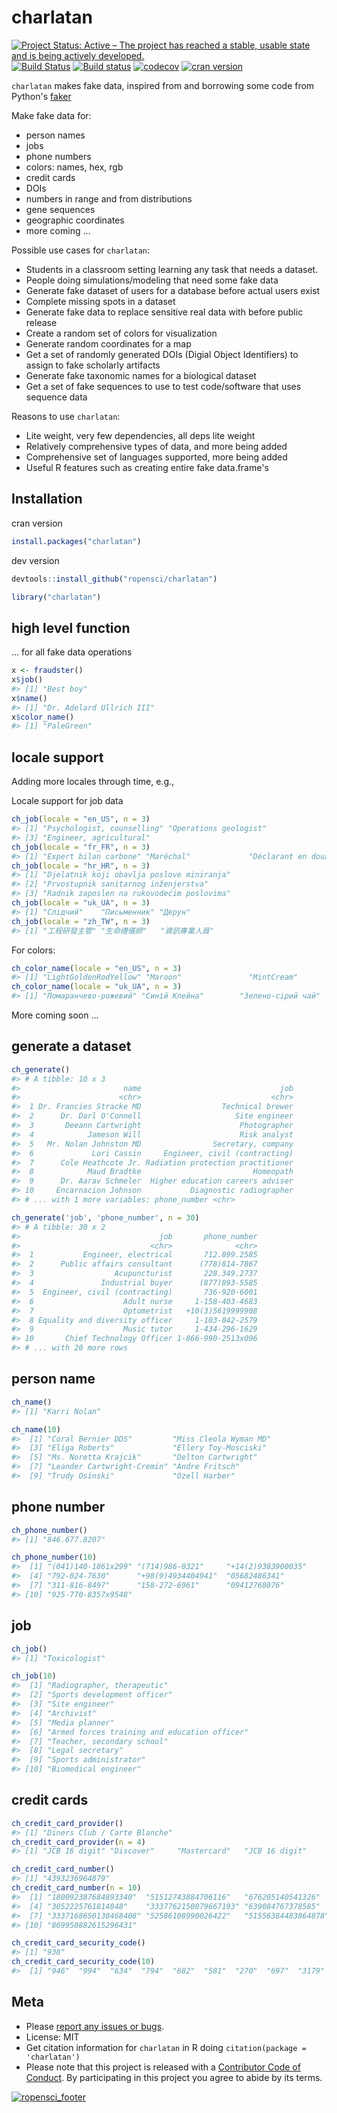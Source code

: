 charlatan
=========


[![Project Status: Active – The project has reached a stable, usable state and is being actively developed.](http://www.repostatus.org/badges/latest/active.svg)](http://www.repostatus.org/#active)
[![Build Status](https://travis-ci.org/ropensci/charlatan.svg?branch=master)](https://travis-ci.org/ropensci/charlatan)
[![Build status](https://ci.appveyor.com/api/projects/status/s2r5ltp3kcmxyb49?svg=true)](https://ci.appveyor.com/project/sckott/charlatan)
[![codecov](https://codecov.io/gh/ropensci/charlatan/branch/master/graph/badge.svg)](https://codecov.io/gh/ropensci/charlatan)
[![cran version](https://www.r-pkg.org/badges/version/charlatan)](https://cran.r-project.org/package=charlatan)

`charlatan` makes fake data, inspired from and borrowing some code from Python's [faker](https://github.com/joke2k/faker)

Make fake data for:

* person names
* jobs
* phone numbers
* colors: names, hex, rgb
* credit cards
* DOIs
* numbers in range and from distributions
* gene sequences
* geographic coordinates
* more coming ...

Possible use cases for `charlatan`:

* Students in a classroom setting learning any task that needs a dataset.
* People doing simulations/modeling that need some fake data
* Generate fake dataset of users for a database before actual users exist
* Complete missing spots in a dataset
* Generate fake data to replace sensitive real data with before public release
* Create a random set of colors for visualization
* Generate random coordinates for a map
* Get a set of randomly generated DOIs (Digial Object Identifiers) to
assign to fake scholarly artifacts
* Generate fake taxonomic names for a biological dataset
* Get a set of fake sequences to use to test code/software that uses
sequence data

Reasons to use `charlatan`:

* Lite weight, very few dependencies, all deps lite weight
* Relatively comprehensive types of data, and more being added
* Comprehensive set of languages supported, more being added
* Useful R features such as creating entire fake data.frame's

## Installation

cran version


```r
install.packages("charlatan")
```

dev version


```r
devtools::install_github("ropensci/charlatan")
```


```r
library("charlatan")
```

## high level function

... for all fake data operations


```r
x <- fraudster()
x$job()
#> [1] "Best boy"
x$name()
#> [1] "Dr. Adelard Ullrich III"
x$color_name()
#> [1] "PaleGreen"
```

## locale support

Adding more locales through time, e.g.,

Locale support for job data


```r
ch_job(locale = "en_US", n = 3)
#> [1] "Psychologist, counselling" "Operations geologist"
#> [3] "Engineer, agricultural"
ch_job(locale = "fr_FR", n = 3)
#> [1] "Expert bilan carbone" "Maréchal"             "Déclarant en douane"
ch_job(locale = "hr_HR", n = 3)
#> [1] "Djelatnik koji obavlja poslove miniranja"
#> [2] "Prvostupnik sanitarnog inženjerstva"
#> [3] "Radnik zaposlen na rukovodećim poslovima"
ch_job(locale = "uk_UA", n = 3)
#> [1] "Слідчий"    "Письменник" "Дерун"
ch_job(locale = "zh_TW", n = 3)
#> [1] "工程研發主管" "生命禮儀師"   "資訊專業人員"
```

For colors:


```r
ch_color_name(locale = "en_US", n = 3)
#> [1] "LightGoldenRodYellow" "Maroon"               "MintCream"
ch_color_name(locale = "uk_UA", n = 3)
#> [1] "Помаранчево-рожевий" "Синій Клейна"        "Зелено-сірий чай"
```

More coming soon ...

## generate a dataset


```r
ch_generate()
#> # A tibble: 10 x 3
#>                       name                               job
#>                      <chr>                             <chr>
#>  1 Dr. Francies Stracke MD                  Technical brewer
#>  2      Dr. Darl O'Connell                     Site engineer
#>  3       Deeann Cartwright                      Photographer
#>  4            Jameson Will                      Risk analyst
#>  5   Mr. Nolan Johnston MD                Secretary, company
#>  6             Lori Cassin     Engineer, civil (contracting)
#>  7      Cole Heathcote Jr. Radiation protection practitioner
#>  8            Maud Bradtke                         Homeopath
#>  9      Dr. Aarav Schmeler  Higher education careers adviser
#> 10     Encarnacion Johnson           Diagnostic radiographer
#> # ... with 1 more variables: phone_number <chr>
```


```r
ch_generate('job', 'phone_number', n = 30)
#> # A tibble: 30 x 2
#>                               job       phone_number
#>                             <chr>              <chr>
#>  1           Engineer, electrical       712.899.2585
#>  2      Public affairs consultant      (778)814-7867
#>  3                  Acupuncturist       228.349.2737
#>  4               Industrial buyer      (877)893-5585
#>  5  Engineer, civil (contracting)       736-920-6001
#>  6                    Adult nurse     1-158-403-4683
#>  7                    Optometrist   +10(3)5619999908
#>  8 Equality and diversity officer     1-103-042-2579
#>  9                    Music tutor     1-434-296-1629
#> 10       Chief Technology Officer 1-866-990-2513x096
#> # ... with 20 more rows
```


## person name


```r
ch_name()
#> [1] "Karri Nolan"
```


```r
ch_name(10)
#>  [1] "Coral Bernier DDS"         "Miss Cleola Wyman MD"
#>  [3] "Eliga Roberts"             "Ellery Toy-Mosciski"
#>  [5] "Ms. Noretta Krajcik"       "Delton Cartwright"
#>  [7] "Leander Cartwright-Cremin" "Andre Fritsch"
#>  [9] "Trudy Osinski"             "Ozell Harber"
```


## phone number


```r
ch_phone_number()
#> [1] "846.677.8207"
```


```r
ch_phone_number(10)
#>  [1] "(041)140-1861x299" "(714)986-0321"     "+14(2)9383900035"
#>  [4] "792-024-7630"      "+98(9)4934404941"  "05682486341"
#>  [7] "311-816-8497"      "158-272-6961"      "09412768076"
#> [10] "925-770-8357x9548"
```

## job


```r
ch_job()
#> [1] "Toxicologist"
```


```r
ch_job(10)
#>  [1] "Radiographer, therapeutic"
#>  [2] "Sports development officer"
#>  [3] "Site engineer"
#>  [4] "Archivist"
#>  [5] "Media planner"
#>  [6] "Armed forces training and education officer"
#>  [7] "Teacher, secondary school"
#>  [8] "Legal secretary"
#>  [9] "Sports administrator"
#> [10] "Biomedical engineer"
```

## credit cards


```r
ch_credit_card_provider()
#> [1] "Diners Club / Carte Blanche"
ch_credit_card_provider(n = 4)
#> [1] "JCB 16 digit" "Discover"     "Mastercard"   "JCB 16 digit"
```


```r
ch_credit_card_number()
#> [1] "4393236964879"
ch_credit_card_number(n = 10)
#>  [1] "180092387684893340"  "51512743884706116"   "676205140541326"
#>  [4] "3052225761814848"    "3337762150079667193" "639084767378585"
#>  [7] "3337168650130468408" "52586108990026422"   "51556384483864878"
#> [10] "869950882615296431"
```


```r
ch_credit_card_security_code()
#> [1] "938"
ch_credit_card_security_code(10)
#>  [1] "946"  "994"  "634"  "794"  "682"  "581"  "270"  "697"  "3179" "483"
```



## Meta

* Please [report any issues or bugs](https://github.com/ropensci/charlatan/issues).
* License: MIT
* Get citation information for `charlatan` in R doing `citation(package = 'charlatan')`
* Please note that this project is released with a [Contributor Code of Conduct](CONDUCT.md).
By participating in this project you agree to abide by its terms.

[![ropensci_footer](https://ropensci.org/public_images/github_footer.png)](https://ropensci.org)
